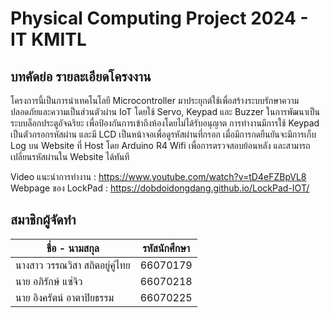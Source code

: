 # Physical Computing Project 2024 - IT KMITL
## บทคัดย่อ รายละเอียดโครงงาน
โครงการนี้เป็นการนำเทคโนโลยี Microcontroller มาประยุกต์ใช้เพื่อสร้างระบบรักษาความปลอดภัยและความเป็นส่วนตัวผ่าน IoT โดยใช้ Servo, Keypad และ Buzzer ในการพัฒนาเป็นระบบล็อกประตูอัจฉริยะ เพื่อป้องกันการเข้าถึงห้องโดยไม่ได้รับอนุญาต 
การทำงานมีการใช้ Keypad เป็นตัวกรอกรหัสผ่าน และมี LCD เป็นหน้าจอเพื่อดูรหัสผ่านที่กรอก เมื่อมีการกดยืนยันจะมีการเก็บ Log บน Website ที่ Host โดย Arduino R4 Wifi เพื่อการตรวจสอบย้อนหลัง และสามารถเปลี่ยนรหัสผ่านใน Website ได้ทันที
<br />

Video แนะนำการทำงาน : https://www.youtube.com/watch?v=tD4eFZBpVL8 <br />
Webpage ของ LockPad : https://dobdoidongdang.github.io/LockPad-IOT/
## สมาชิกผู้จัดทำ
| ชื่อ - นามสกุล | รหัสนักศึกษา |
| -------- | ------- |
| นางสาว วรรณวิสา สถิตอยู่คู่ไทย | 66070179 |
| นาย อภิรักษ์ แซ่จิว | 66070218 |
| นาย อิงครัตน์ อาตาปิยธรรม | 66070225 |
